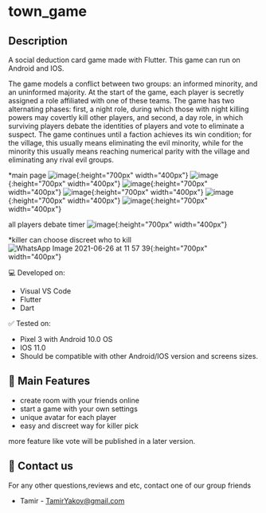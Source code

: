 # town_game

## Description
A social deduction card game made with Flutter. This game can run on Android and IOS.

The game models a conflict between two groups: an informed minority, and an uninformed majority. At the start of the game, each player is secretly assigned a role affiliated with one of these teams. The game has two alternating phases: first, a night role, during which those with night killing powers may covertly kill other players, and second, a day role, in which surviving players debate the identities of players and vote to eliminate a suspect. The game continues until a faction achieves its win condition; for the village, this usually means eliminating the evil minority, while for the minority this usually means reaching numerical parity with the village and eliminating any rival evil groups.

*main page
![image](https://user-images.githubusercontent.com/45327624/123507867-bf5c9c00-d674-11eb-9bd3-e8c5e8787aa2.png){:height="700px" width="400px"}
![image](https://user-images.githubusercontent.com/45327624/123507872-c4215000-d674-11eb-8d20-c51c6f1a249e.png){:height="700px" width="400px"}
![image](https://user-images.githubusercontent.com/45327624/123507875-c71c4080-d674-11eb-9200-e580475bc31a.png){:height="700px" width="400px"}
![image](https://user-images.githubusercontent.com/45327624/123507876-c84d6d80-d674-11eb-98e0-8d7c635f40da.png){:height="700px" width="400px"}
![image](https://user-images.githubusercontent.com/45327624/123507921-0480ce00-d675-11eb-924d-90b27b38563b.png){:height="700px" width="400px"}
![image](https://user-images.githubusercontent.com/45327624/123507982-63464780-d675-11eb-9fa8-73b2f24ff46e.png){:height="700px" width="400px"}

all players debate timer
![image](https://user-images.githubusercontent.com/45327624/123508036-a7394c80-d675-11eb-81fa-0b28188f7382.png){:height="700px" width="400px"}

*killer can choose discreet who to kill
![WhatsApp Image 2021-06-26 at 11 57 39](https://user-images.githubusercontent.com/45327624/123508052-c0da9400-d675-11eb-937f-664f522960ba.jpeg){:height="700px" width="400px"}



💻 Developed on:
* Visual VS Code
* Flutter
* Dart

✅ Tested on: 
* Pixel 3 with Android 10.0 OS
* IOS 11.0
* Should be compatible with other Android/IOS version and screens sizes.


## 📢 Main Features 
* create room with your friends online
* start a game with your own settings
* unique avatar for each player
* easy and discreet way for killer pick

more feature like vote will be published in a later version.

## 📧 Contact us 
For any other questions,reviews and etc, contact one of our group friends 
* Tamir - TamirYakov@gmail.com
